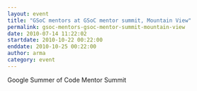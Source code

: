 ```yaml
---
layout: event
title: "GSoC mentors at GSoC mentor summit, Mountain View"
permalink: gsoc-mentors-gsoc-mentor-summit-mountain-view
date: 2010-07-14 11:22:02
startdate: 2010-10-22 00:22:00
enddate: 2010-10-25 00:22:00
author: arma
category: event
---
```


Google Summer of Code Mentor Summit
